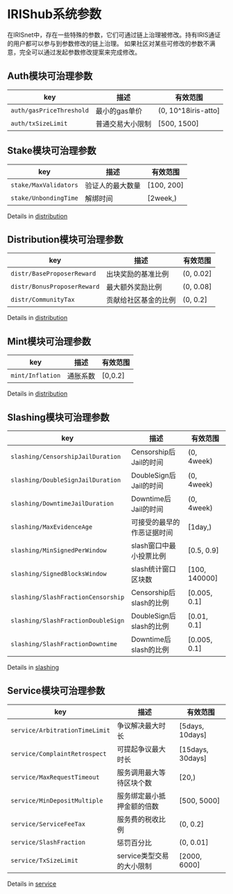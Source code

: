 # IRIShub系统参数

在IRISnet中，存在一些特殊的参数，它们可通过链上治理被修改。持有IRIS通证的用户都可以参与到参数修改的链上治理。
如果社区对某些可修改的参数不满意，完全可以通过发起参数修改提案来完成修改。

## Auth模块可治理参数

| key |描述 | 有效范围|
|----| ---|---|
|`auth/gasPriceThreshold`  |最小的gas单价|(0, 10^18iris-atto]
|`auth/txSizeLimit`  |普通交易大小限制 |[500, 1500]

## Stake模块可治理参数

| key |描述 | 有效范围|
|----| ---|---|
|`stake/MaxValidators`|  验证人的最大数量|[100, 200]
|`stake/UnbondingTime`|  解绑时间|[2week,)

Details in [distribution](../stake.md)

## Distribution模块可治理参数
| key |描述 | 有效范围|
|----| ---|---|
|`distr/BaseProposerReward` | 出块奖励的基准比例| (0, 0.02]
|`distr/BonusProposerReward` | 最大额外奖励比例| (0, 0.08]
|`distr/CommunityTax`  | 贡献给社区基金的比例|(0, 0.2]

Details in [distribution](../distribution.md)

## Mint模块可治理参数

| key |描述 | 有效范围|
|----| ---|---|
|`mint/Inflation` | 通胀系数 |[0,0.2]

Details in [distribution](../mint.md)

## Slashing模块可治理参数

| key |描述 | 有效范围|
|----| ---|---|
| `slashing/CensorshipJailDuration` | Censorship后Jail的时间 | (0, 4week)
| `slashing/DoubleSignJailDuration`| DoubleSign后Jail的时间| (0, 4week)
| `slashing/DowntimeJailDuration`  | Downtime后Jail的时间 | (0, 4week)
| `slashing/MaxEvidenceAge`|可接受的最早的作恶证据时间 | [1day,)          
| `slashing/MinSignedPerWindow`|slash窗口中最小投票比例 |[0.5, 0.9]      
| `slashing/SignedBlocksWindow`|slash统计窗口区块数 |[100, 140000]      
| `slashing/SlashFractionCensorship`|Censorship后slash的比例 |  [0.005, 0.1]
| `slashing/SlashFractionDoubleSign`|DoubleSign后slash的比例 | [0.01, 0.1]
| `slashing/SlashFractionDowntime`|Downtime后slash的比例 | [0.005, 0.1]   

Details in [slashing](../slashing.md)

## Service模块可治理参数

| key |描述 | 有效范围|
|----| ---|---|
| `service/ArbitrationTimeLimit`|争议解决最大时长 | [5days, 10days]
| `service/ComplaintRetrospect`|可提起争议最大时长| [15days, 30days]
| `service/MaxRequestTimeout`| 服务调用最大等待区块个数|[20,)
| `service/MinDepositMultiple`|服务绑定最小抵押金额的倍数| [500, 5000]
| `service/ServiceFeeTax`|服务费的税收比例| (0, 0.2]
| `service/SlashFraction`|惩罚百分比|  (0, 0.01]
| `service/TxSizeLimit`|service类型交易的大小限制| [2000, 6000]

Details in [service](../service.md)
